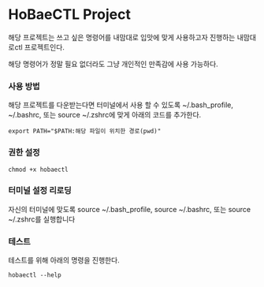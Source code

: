 # HoBaeCTL Project
해당 프로젝트는 쓰고 싶은 명령어를 내맘대로 입맛에 맞게 사용하고자 진행하는 내맘대로ctl 프로젝트인다.

해당 명령어가 정말 필요 없더라도 그냥 개인적인 만족감에 사용 가능하다.

### 사용 방법
해당 프로젝트를 다운받는다면 터미널에서 사용 할 수 있도록 
~/.bash_profile, ~/.bashrc, 또는 source ~/.zshrc에 맞게 아래의 코드를 추가한다.

```
export PATH="$PATH:해당 파일이 위치한 경로(pwd)"
```

### 권한 설정
```
chmod +x hobaectl
```

### 터미널 설정 리로딩
자신의 터미널에 맞도록
source ~/.bash_profile, source ~/.bashrc, 또는 source ~/.zshrc를 실행합니다

### 테스트
테스트를 위해 아래의 명령을 진행한다.
```
hobaectl --help
```
